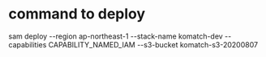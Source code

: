 # command to deploy
sam deploy --region ap-northeast-1 --stack-name komatch-dev --capabilities CAPABILITY_NAMED_IAM --s3-bucket komatch-s3-20200807
